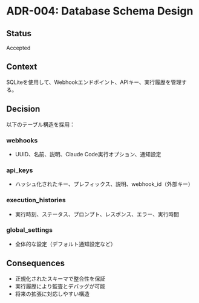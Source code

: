 # ADR-004: Database Schema Design

## Status
Accepted

## Context
SQLiteを使用して、Webhookエンドポイント、APIキー、実行履歴を管理する。

## Decision
以下のテーブル構造を採用：

### webhooks
- UUID、名前、説明、Claude Code実行オプション、通知設定

### api_keys
- ハッシュ化されたキー、プレフィックス、説明、webhook_id（外部キー）

### execution_histories
- 実行時刻、ステータス、プロンプト、レスポンス、エラー、実行時間

### global_settings
- 全体的な設定（デフォルト通知設定など）

## Consequences
- 正規化されたスキーマで整合性を保証
- 実行履歴により監査とデバッグが可能
- 将来の拡張に対応しやすい構造